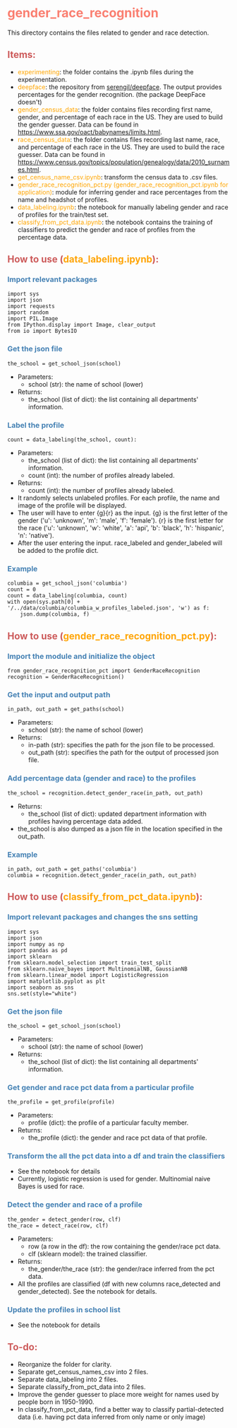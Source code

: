 # <font color="Salmon">gender_race_recognition</font>

This directory contains the files related to gender and race detection.

## <font color="IndianRed">Items:</font>
- <font color="orange">experimenting</font>: the folder contains the .ipynb files during the experimentation.
- <font color="orange">deepface</font>: the repository from [serengil/deepface](https://github.com/serengil/deepface). The output provides percentages for the gender recognition. (the package DeepFace doesn't)
- <font color="orange">gender_census_data</font>: the folder contains files recording first name, gender, and percentage of each race in the US. They are used to build the gender guesser. Data can be found in https://www.ssa.gov/oact/babynames/limits.html.
- <font color="orange">race_census_data</font>: the folder contains files recording last name, race, and percentage of each race in the US. They are used to build the race guesser. Data can be found in https://www.census.gov/topics/population/genealogy/data/2010_surnames.html.
- <font color="orange">get_census_name_csv.ipynb</font>: transform the census data to .csv files.
- <font color="orange">gender_race_recognition_pct.py (gender_race_recognition_pct.ipynb for application)</font>: module for inferring gender and race percentages from the name and headshot of profiles.
- <font color="orange">data_labeling.ipynb</font>: the notebook for manually labeling gender and race of profiles for the train/test set.
- <font color="orange">classify_from_pct_data.ipynb</font>: the notebook contains the training of classifiers to predict the gender and race of profiles from the percentage data.

## <font color="IndianRed">How to use (<font color="orange">data_labeling.ipynb</font>):</font>
### <font color="SteelBlue">Import relevant packages</font>
    import sys
    import json
    import requests
    import random
    import PIL.Image
    from IPython.display import Image, clear_output
    from io import BytesIO
### <font color="SteelBlue">Get the json file</font>
    the_school = get_school_json(school)
- Parameters:
  - school (str): the name of school (lower)
- Returns:
  - the_school (list of dict): the list containing all departments' information.
### <font color="SteelBlue">Label the profile</font>
    count = data_labeling(the_school, count):
- Parameters:
  - the_school (list of dict): the list containing all departments' information.
  - count (int): the number of profiles already labeled.
- Returns:
  - count (int): the number of profiles already labeled.
- It randomly selects unlabeled profiles. For each profile, the name and image of the profile will be displayed. 
- The user will have to enter {g}{r} as the input. {g} is the first letter of the gender ('u': 'unknown', 'm': 'male', 'f': 'female'). {r} is the first letter for the race ('u': 'unknown', 'w': 'white', 'a': 'api', 'b': 'black', 'h': 'hispanic', 'n': 'native').
- After the user entering the input. race_labeled and gender_labeled will be added to the profile dict.
### <font color="SteelBlue">Example</font>
    columbia = get_school_json('columbia')
    count = 0
    count = data_labeling(columbia, count)
    with open(sys.path[0] + '/../data/columbia/columbia_w_profiles_labeled.json', 'w') as f:
        json.dump(columbia, f)

## <font color="IndianRed">How to use (<font color="orange">gender_race_recognition_pct.py</font>):</font>
### <font color="SteelBlue">Import the module and initialize the object</font>
    from gender_race_recognition_pct import GenderRaceRecognition
    recognition = GenderRaceRecognition()
### <font color="SteelBlue">Get the input and output path</font>
    in_path, out_path = get_paths(school)
- Parameters:
  - school (str): the name of school (lower)
- Returns:
  - in-path (str): specifies the path for the json file to be processed.
  - out_path (str): specifies the path for the output of processed json file.
### <font color="SteelBlue">Add percentage data (gender and race) to the profiles</font>
    the_school = recognition.detect_gender_race(in_path, out_path)
- Returns: 
  - the_school (list of dict): updated department information with profiles having percentage data added.
- the_school is also dumped as a json file in the location specified in the out_path.
### <font color="SteelBlue">Example</font>
    in_path, out_path = get_paths('columbia')
    columbia = recognition.detect_gender_race(in_path, out_path)

## <font color="IndianRed">How to use (<font color="orange">classify_from_pct_data.ipynb</font>):</font>
### <font color="SteelBlue">Import relevant packages and changes the sns setting</font>
    import sys
    import json
    import numpy as np
    import pandas as pd
    import sklearn
    from sklearn.model_selection import train_test_split
    from sklearn.naive_bayes import MultinomialNB, GaussianNB
    from sklearn.linear_model import LogisticRegression
    import matplotlib.pyplot as plt
    import seaborn as sns
    sns.set(style="white")
### <font color="SteelBlue">Get the json file</font>
    the_school = get_school_json(school)
- Parameters:
  - school (str): the name of school (lower)
- Returns:
  - the_school (list of dict): the list containing all departments' information.
### <font color="SteelBlue">Get gender and race pct data from a particular profile</font>
    the_profile = get_profile(profile)
- Parameters:
  - profile (dict): the profile of a particular faculty member.
- Returns:
  - the_profile (dict): the gender and race pct data of that profile.
### <font color="SteelBlue">Transform the all the pct data into a df and train the classifiers</font>
- See the notebook for details
- Currently, logistic regression is used for gender. Multinomial naive Bayes is used for race.
### <font color="SteelBlue">Detect the gender and race of a profile</font>
    the_gender = detect_gender(row, clf)
    the_race = detect_race(row, clf)
- Parameters:
  - row (a row in the df): the row containing the gender/race pct data.
  - clf (sklearn model): the trained classifier.
- Returns:
  - the_gender/the_race (str): the gender/race inferred from the pct data.
- All the profiles are classified (df with new columns race_detected and gender_detected). See the notebook for details.
### <font color="SteelBlue">Update the profiles in school list</font>
- See the notebook for details

## <font color="IndianRed">To-do:</font>
- Reorganize the folder for clarity.
- Separate get_census_names_csv into 2 files.
- Separate data_labeling into 2 files.
- Separate classify_from_pct_data into 2 files.
- Improve the gender guesser to place more weight for names used by people born in 1950-1990.
- In classify_from_pct_data, find a better way to classify partial-detected data (i.e. having pct data inferred from only name or only image)